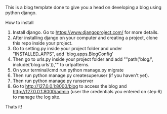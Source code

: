 This is a blog template done to give you a head on developing a blog using python django.

How to install

1. Install django. Go to https://www.djangoproject.com/ for more details.
2. After installing django on your computer and creating a project, clone this repo inside your project.
3. Go to setting.py inside your project folder and under "INSTALLED_APPS", add 'blog.apps.BlogConfig'
4. Then go to urls.py inside your project folder and add ""path('blog/', include('blog.urls')),"" to urlpatterns.
5. On your terminal/cmd run python manage.py migrate
6. Then run python manage.py createsuperuser (if you haven't yet).
7. Then run python manage.py runserver
8. Go to http://127.0.0.1:8000/blog to access the blog and http://127.0.0.1:8000/admin (user the credentials you entered on step 6) to manage the log site.

Thats it!